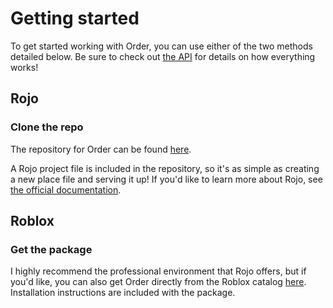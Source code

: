 # Getting started
To get started working with Order, you can use either of the two methods detailed below. Be sure to check out [the API](/order/api) for details on how everything works!

## **Rojo**
### Clone the repo
The repository for Order can be found [here](https://github.com/michaeldougal/order).

A Rojo project file is included in the repository, so it's as simple as creating a new place file and serving it up! If you'd like to learn more about Rojo, see [the official documentation](https://rojo.space/).

## **Roblox**
### Get the package
I highly recommend the professional environment that Rojo offers, but if you'd like, you can also get Order directly from the Roblox catalog [here](https://www.roblox.com/library/11152308855/order-v0-5-0). Installation instructions are included with the package.
